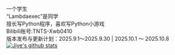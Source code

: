 一个学生  
“Lambdaexec”是同学  
擅长写Python程序，喜欢写Python小游戏  
Bilibili账号:TNTS-Xwb0410  
版本发布与更新计划：2025.9.1～2025.9.30 | 2025.10.1 ～ 2025.10.8  
[![Jiye's github stats](https://github-readme-stats.vercel.app/api?username=wilber-20130410&show_icons=true&title_color=fff&icon_color=79ff97&text_color=9f9f9f&bg_color=151515&hide=["contribs"])](https://github.com/wilber-20130410/wilber-20130410)  

